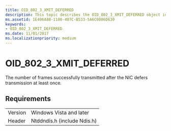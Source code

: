 ```yaml
---
title: OID_802_3_XMIT_DEFERRED
description: This topic describes the OID_802_3_XMIT_DEFERRED object identifier (OID).
ms.assetid: 1E406A88-1100-407C-B533-5A6C0086D630
keywords:
- OID_802_3_XMIT_DEFERRED
ms.date: 11/01/2017
ms.localizationpriority: medium
---
```


# OID_802_3_XMIT_DEFERRED

The number of frames successfully transmitted after the NIC defers transmission at least once.

## Requirements

| | |
| --- | --- |
| Version | Windows Vista and later |
| Header | Ntddndis.h (include Ndis.h) |

